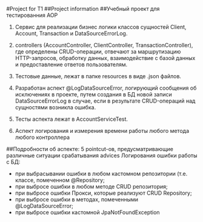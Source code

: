 #Project for T1
##Project information
##Учебный проект для тестированния AOP
1. Сервис для реализации бизнес логики классов сущностей Client, Account, Transaction и DataSourceErrorLog.

2. controllers (AccountController, ClientController, TransactionController), где определены CRUD-операции, отвечают за маршрутизацию HTTP-запросов, обработку данных, взаимодействие с базой данных и предоставление ответов пользователям.

3. Тестовые данные, лежат в папке resources в виде .json файлов.

4. Разработан аспект @LogDataSourceError, логирующий сообщения об исключениях в проекте, путем создания в БД новой записи DataSourceErrorLog в случае, если в результате CRUD-операций над сущностями возникла ошибка.

5. Тесты аспекта лежат в AccountServiceTest.

6. Аспект логирования и измерения времени работы любого метода любого контроллера

##Подробности об аспекте:
5 pointcut-ов, предусматривающие различные ситуации срабатывания advices Логирования ошибки работы с БД:
 - при выбрасывании ошибки в любом кастомном репозитории (т.е. классе, помеченном @Repository;
 - при выбросе ошибки в любом методе CRUD репозитория; 
 - при выбросе ошибки Прокси, которые реализуют CRUD Repository;
 - при выбросе ошибки в методах, помеченными @LogDataSourceError;
 - при выбросе ошибки кастомной JpaNotFoundException
